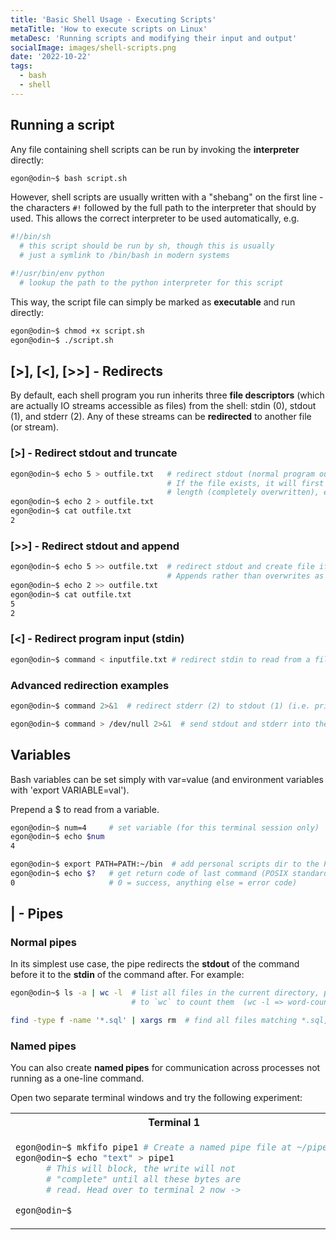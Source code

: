 ```yaml
---
title: 'Basic Shell Usage - Executing Scripts'
metaTitle: 'How to execute scripts on Linux'
metaDesc: 'Running scripts and modifying their input and output'
socialImage: images/shell-scripts.png
date: '2022-10-22'
tags:
  - bash
  - shell
---
```


## Running a script
Any file containing shell scripts can be run by invoking the **interpreter** directly:

```bash
egon@odin~$ bash script.sh
```

However, shell scripts are usually written with a "shebang" on the first line - the characters `#!` followed by the full path to the interpreter that should by used.
This allows the correct interpreter to be used automatically, e.g.

```bash
#!/bin/sh
  # this script should be run by sh, though this is usually
  # just a symlink to /bin/bash in modern systems
```
```bash
#!/usr/bin/env python
  # lookup the path to the python interpreter for this script
```

This way, the script file can simply be marked as **executable** and run directly:

```bash
egon@odin~$ chmod +x script.sh
egon@odin~$ ./script.sh
```

## [>], [<], [>>] - Redirects
By default, each shell program you run inherits three **file descriptors** (which are actually IO streams accessible as files)
from the shell: stdin (0), stdout (1), and stderr (2). Any of these streams can be **redirected** to another file (or stream).

### [>] - Redirect stdout and truncate
```bash
egon@odin~$ echo 5 > outfile.txt   # redirect stdout (normal program output) into a file.
                                   # If the file exists, it will first be truncated to zero
                                   # length (completely overwritten), else it will be created.
egon@odin~$ echo 2 > outfile.txt
egon@odin~$ cat outfile.txt
2
```

### [>>] - Redirect stdout and append
```bash
egon@odin~$ echo 5 >> outfile.txt  # redirect stdout and create file if necessary.
                                   # Appends rather than overwrites as > does
egon@odin~$ echo 2 >> outfile.txt
egon@odin~$ cat outfile.txt
5
2
```

### [<] - Redirect program input (stdin)
```bash
egon@odin~$ command < inputfile.txt # redirect stdin to read from a file rather than keyboard input
```

### Advanced redirection examples
```bash
egon@odin~$ command 2>&1  # redirect stderr (2) to stdout (1) (i.e. print stderr to screen)

egon@odin~$ command > /dev/null 2>&1  # send stdout and stderr into the void (i.e. run 'command' silently)
```

## Variables
Bash variables can be set simply with var=value (and environment variables with 'export VARIABLE=val').

Prepend a $ to read from a variable.
```bash
egon@odin~$ num=4     # set variable (for this terminal session only)
egon@odin~$ echo $num
4

egon@odin~$ export PATH=PATH:~/bin  # add personal scripts dir to the PATH env variable.
egon@odin~$ echo $?   # get return code of last command (POSIX standard is
0                     # 0 = success, anything else = error code)
```

## | - Pipes

### Normal pipes
In its simplest use case, the pipe redirects the **stdout** of the command before it to the **stdin** of the command after. For example:
```bash
egon@odin~$ ls -a | wc -l  # list all files in the current directory, pipe output
                           # to `wc` to count them  (wc -l => word-count --lines)

find -type f -name '*.sql' | xargs rm  # find all files matching *.sql, then bulk delete with xargs
```

### Named pipes
You can also create **named pipes** for communication across processes not running as a one-line command.

Open two separate terminal windows and try the following experiment:
<table>
<tr>
  <th>Terminal 1</th>
  <th>Terminal 2</th>
</tr>
<tr>
  <td>

```bash
egon@odin~$ mkfifo pipe1 # Create a named pipe file at ~/pipe1
egon@odin~$ echo "text" > pipe1
      # This will block, the write will not
      # "complete" until all these bytes are
      # read. Head over to terminal 2 now ->

egon@odin~$
```

  </td>
  <td>

```bash




egon@odin~$ cat pipe1
text
egon@odin~$ # Notice that 'echo' has now returned in term 1
```

  </td>
  </tr>
</table>